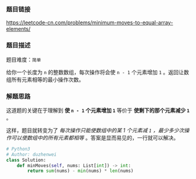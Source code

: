 ### 题目链接
https://leetcode-cn.com/problems/minimum-moves-to-equal-array-elements/

### 题目描述
题目难度：```简单```

给你一个长度为 ```n``` 的整数数组，每次操作将会使 ```n - 1``` 个元素增加 ```1``` 。返回让数组所有元素相等的最小操作次数。

### 解题思路
这道题的关键在于理解到 **使 ```n - 1``` 个元素增加 ```1```** 等价于 **使剩下的那个元素减少 ```1```** 。

这样，题目就转变为了 *每次操作只能使数组中的某 1 个元素减 ```1``` ，最少多少次操作可以使数组中的所有元素都相等* 。答案是显而易见的，一行就可以解决。

```python
# Python3
# Author: duzhenwei
class Solution:
    def minMoves(self, nums: List[int]) -> int:
        return sum(nums) - min(nums) * len(nums)
```